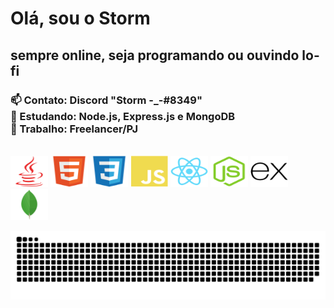# Olá, sou o Storm
## sempre online, seja programando ou ouvindo lo-fi
### 📫 Contato: Discord "Storm -_-#8349" <br> 🌱 Estudando: Node.js, Express.js e MongoDB <br> 🔭 Trabalho: Freelancer/PJ 

<div><br>
  <img alt="Storm-Java" height="50" width="60" src="https://raw.githubusercontent.com/devicons/devicon/master/icons/java/java-plain.svg">
  <img alt="Storm-HTML" height="50" width="60" src="https://raw.githubusercontent.com/devicons/devicon/master/icons/html5/html5-original.svg">
  <img alt="Storm-CSS" height="50" width="60" src="https://raw.githubusercontent.com/devicons/devicon/master/icons/css3/css3-original.svg">
  <img alt="Storm-JavaScript" height="50" width="60" src="https://raw.githubusercontent.com/devicons/devicon/master/icons/javascript/javascript-plain.svg">
  <img alt="Storm-React" height="50" width="60" src="https://github.com/devicons/devicon/blob/master/icons/react/react-original.svg">
  <img alt="Storm-Node" height="50" width="60" src="https://github.com/devicons/devicon/blob/master/icons/nodejs/nodejs-original.svg">
  <img alt="Storm-Express" height="50" width="60" src="https://github.com/devicons/devicon/blob/master/icons/express/express-original.svg">
  <img alt="Storm-MongoDB" height="50" width="60" src="https://github.com/devicons/devicon/blob/master/icons/mongodb/mongodb-original.svg">
</div>
<!--
<div>
  <img width="60%" src="https://github-readme-stats.vercel.app/api?username=StormFubuki&show_icons=true&theme=dracula&include_all_commits=true&count_private=true"/>
  <img width="35%" alt="Storm-Welcome" src="https://cdn.discordapp.com/attachments/647179399757824003/874077537104445470/Emoji_especial_do_storm.png">
  <img alt="Storm-Welcome" src="https://cdn.discordapp.com/attachments/647179399757824003/874077537104445470/Emoji_especial_do_storm.png">

:notes: Estou sempre online, seja programando ou ouvindo lo-fi
  <a href="https://github.com/StormFubuki">
  <! --<img height="180em" src="https://github-readme-stats.vercel.app/api/top-langs/?username=StormFubuki&layout=compact&langs_count=7&theme=dracula"/>- ->
</div>
-->
<div> 
 
  ![Snake animation](https://github.com/StormFubuki/StormFubuki/blob/output/github-contribution-grid-snake.svg)
</div>
